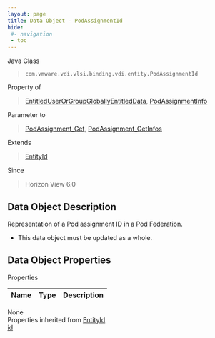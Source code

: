 ```yaml
---
layout: page
title: Data Object - PodAssignmentId
hide:
 #- navigation
 - toc
---
```


  
  
  



Java Class  
> `com.vmware.vdi.vlsi.binding.vdi.entity.PodAssignmentId`

Property of  
> [EntitledUserOrGroupGloballyEntitledData](vdi.users.EntitledUserOrGroup.GloballyEntitledData.md#field_detail), [PodAssignmentInfo](vdi.federation.PodAssignment.PodAssignmentInfo.md#field_detail)

Parameter to  
> [PodAssignment_Get](vdi.federation.PodAssignment.md#get), [PodAssignment_GetInfos](vdi.federation.PodAssignment.md#getInfos)

Extends  
> [EntityId](vdi.EntityId.md)

Since  
> Horizon View 6.0


## Data Object Description 

Representation of a Pod assignment ID in a Pod Federation. 

  * This data object must be updated as a whole.



## Data Object Properties

Properties

Name |  Type |  Description   
---|---|---  
None  
Properties inherited from [EntityId](vdi.EntityId.md)  
[id](vdi.EntityId.md#id)  
  
  
 
  
  
